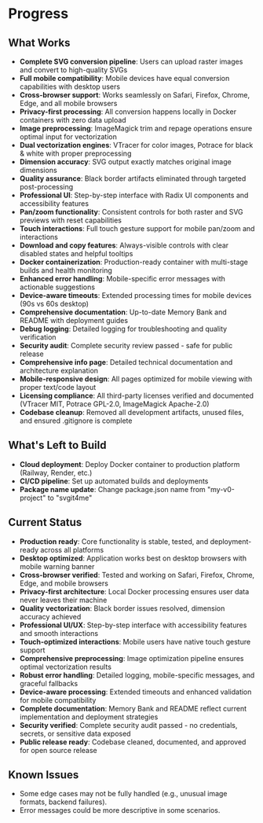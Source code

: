 # Progress

## What Works
- **Complete SVG conversion pipeline**: Users can upload raster images and convert to high-quality SVGs
- **Full mobile compatibility**: Mobile devices have equal conversion capabilities with desktop users
- **Cross-browser support**: Works seamlessly on Safari, Firefox, Chrome, Edge, and all mobile browsers
- **Privacy-first processing**: All conversion happens locally in Docker containers with zero data upload
- **Image preprocessing**: ImageMagick trim and repage operations ensure optimal input for vectorization
- **Dual vectorization engines**: VTracer for color images, Potrace for black & white with proper preprocessing
- **Dimension accuracy**: SVG output exactly matches original image dimensions
- **Quality assurance**: Black border artifacts eliminated through targeted post-processing
- **Professional UI**: Step-by-step interface with Radix UI components and accessibility features
- **Pan/zoom functionality**: Consistent controls for both raster and SVG previews with reset capabilities
- **Touch interactions**: Full touch gesture support for mobile pan/zoom and interactions
- **Download and copy features**: Always-visible controls with clear disabled states and helpful tooltips
- **Docker containerization**: Production-ready container with multi-stage builds and health monitoring
- **Enhanced error handling**: Mobile-specific error messages with actionable suggestions
- **Device-aware timeouts**: Extended processing times for mobile devices (90s vs 60s desktop)
- **Comprehensive documentation**: Up-to-date Memory Bank and README with deployment guides
- **Debug logging**: Detailed logging for troubleshooting and quality verification
- **Security audit**: Complete security review passed - safe for public release
- **Comprehensive info page**: Detailed technical documentation and architecture explanation
- **Mobile-responsive design**: All pages optimized for mobile viewing with proper text/code layout
- **Licensing compliance**: All third-party licenses verified and documented (VTracer MIT, Potrace GPL-2.0, ImageMagick Apache-2.0)
- **Codebase cleanup**: Removed all development artifacts, unused files, and ensured .gitignore is complete

## What's Left to Build
- **Cloud deployment**: Deploy Docker container to production platform (Railway, Render, etc.)
- **CI/CD pipeline**: Set up automated builds and deployments
- **Package name update**: Change package.json name from "my-v0-project" to "svgit4me"

## Current Status
- **Production ready**: Core functionality is stable, tested, and deployment-ready across all platforms
- **Desktop optimized**: Application works best on desktop browsers with mobile warning banner
- **Cross-browser verified**: Tested and working on Safari, Firefox, Chrome, Edge, and mobile browsers
- **Privacy-first architecture**: Local Docker processing ensures user data never leaves their machine
- **Quality vectorization**: Black border issues resolved, dimension accuracy achieved
- **Professional UI/UX**: Step-by-step interface with accessibility features and smooth interactions
- **Touch-optimized interactions**: Mobile users have native touch gesture support
- **Comprehensive preprocessing**: Image optimization pipeline ensures optimal vectorization results
- **Robust error handling**: Detailed logging, mobile-specific messages, and graceful fallbacks
- **Device-aware processing**: Extended timeouts and enhanced validation for mobile compatibility
- **Complete documentation**: Memory Bank and README reflect current implementation and deployment strategies
- **Security verified**: Complete security audit passed - no credentials, secrets, or sensitive data exposed
- **Public release ready**: Codebase cleaned, documented, and approved for open source release

## Known Issues
- Some edge cases may not be fully handled (e.g., unusual image formats, backend failures).
- Error messages could be more descriptive in some scenarios. 